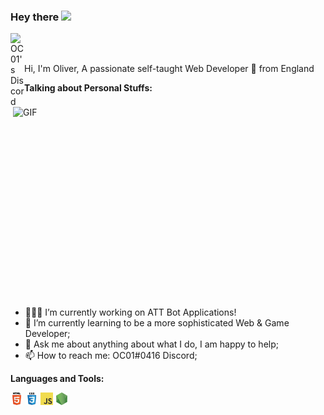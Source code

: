 ### Hey there <img src="https://media.giphy.com/media/hvRJCLFzcasrR4ia7z/giphy.gif" width="25px">
<a href="#">
  <img align="left" alt="OC01's Discord" width="22px" src="https://raw.githubusercontent.com/peterthehan/peterthehan/master/assets/discord.svg" />
</a>

 
<br />
<br>
 
Hi, I'm Oliver, A passionate self-taught Web Developer 🚀 from England
 
  <img align="right" alt="GIF" src="https://media0.giphy.com/media/LmNwrBhejkK9EFP504/giphy.gif?cid=ecf05e47mce9e1ogcflc5xetmyvch9cpn95elgmgt08lrcnb&rid=giphy.gif" width="500" height="320" />
 
**Talking about Personal Stuffs:**
 
- 👨🏽‍💻 I’m currently working on ATT Bot Applications! 
- 🌱 I’m currently learning to be a more sophisticated Web & Game Developer; 
- 💬 Ask me about anything about what I do, I am happy to help;
- 📫 How to reach me: OC01#0416 Discord;
 
**Languages and Tools:**  
 
<code><img height="20" src="https://raw.githubusercontent.com/github/explore/80688e429a7d4ef2fca1e82350fe8e3517d3494d/topics/html/html.png"></code>
<code><img height="20" src="https://raw.githubusercontent.com/github/explore/80688e429a7d4ef2fca1e82350fe8e3517d3494d/topics/css/css.png"></code>
<code><img height="20" src="https://raw.githubusercontent.com/github/explore/80688e429a7d4ef2fca1e82350fe8e3517d3494d/topics/javascript/javascript.png"></code>
<code><img height="20" src="https://raw.githubusercontent.com/github/explore/80688e429a7d4ef2fca1e82350fe8e3517d3494d/topics/nodejs/nodejs.png"></code>
 
 
